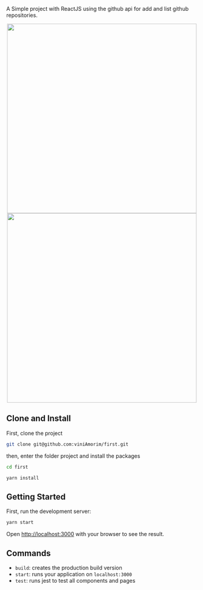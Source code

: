 A Simple project with ReactJS using the github api for add and list github repositories.

<div align="center">
    <img src="https://user-images.githubusercontent.com/70040371/159051495-73668a92-9ef7-45a9-91fa-2362caee8a32.png" width="500px">
</div>

<div align="center">
    <img src="https://user-images.githubusercontent.com/70040371/159051516-e4d64f8e-ca0f-4e2e-88bd-eb91b2c261c1.png" width="500px">
</div>

## Clone and Install
First, clone the project

```bash
git clone git@github.com:viniAmorim/first.git
```

then, enter the folder project and install the packages

```bash
cd first

yarn install
```

## Getting Started

First, run the development server:

```bash
yarn start
```

Open [http://localhost:3000](http://localhost:3000) with your browser to see the result.

## Commands

- `build`: creates the production build version
- `start`: runs your application on `localhost:3000`
- `test`: runs jest to test all components and pages